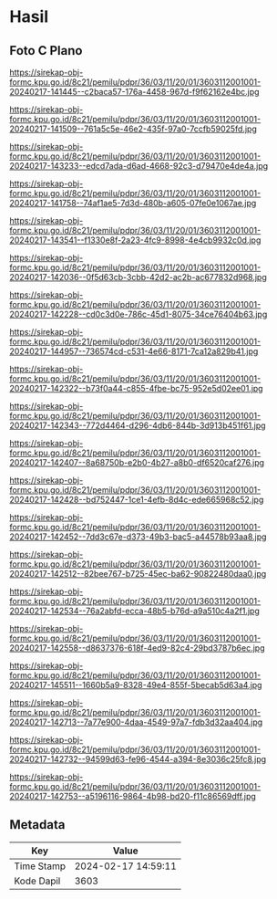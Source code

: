 # Hasil

## Foto C Plano

https://sirekap-obj-formc.kpu.go.id/8c21/pemilu/pdpr/36/03/11/20/01/3603112001001-20240217-141445--c2baca57-176a-4458-967d-f9f62162e4bc.jpg

https://sirekap-obj-formc.kpu.go.id/8c21/pemilu/pdpr/36/03/11/20/01/3603112001001-20240217-141509--761a5c5e-46e2-435f-97a0-7ccfb59025fd.jpg

https://sirekap-obj-formc.kpu.go.id/8c21/pemilu/pdpr/36/03/11/20/01/3603112001001-20240217-143233--edcd7ada-d6ad-4668-92c3-d79470e4de4a.jpg

https://sirekap-obj-formc.kpu.go.id/8c21/pemilu/pdpr/36/03/11/20/01/3603112001001-20240217-141758--74af1ae5-7d3d-480b-a605-07fe0e1067ae.jpg

https://sirekap-obj-formc.kpu.go.id/8c21/pemilu/pdpr/36/03/11/20/01/3603112001001-20240217-143541--f1330e8f-2a23-4fc9-8998-4e4cb9932c0d.jpg

https://sirekap-obj-formc.kpu.go.id/8c21/pemilu/pdpr/36/03/11/20/01/3603112001001-20240217-142036--0f5d63cb-3cbb-42d2-ac2b-ac677832d968.jpg

https://sirekap-obj-formc.kpu.go.id/8c21/pemilu/pdpr/36/03/11/20/01/3603112001001-20240217-142228--cd0c3d0e-786c-45d1-8075-34ce76404b63.jpg

https://sirekap-obj-formc.kpu.go.id/8c21/pemilu/pdpr/36/03/11/20/01/3603112001001-20240217-144957--736574cd-c531-4e66-8171-7ca12a829b41.jpg

https://sirekap-obj-formc.kpu.go.id/8c21/pemilu/pdpr/36/03/11/20/01/3603112001001-20240217-142322--b73f0a44-c855-4fbe-bc75-952e5d02ee01.jpg

https://sirekap-obj-formc.kpu.go.id/8c21/pemilu/pdpr/36/03/11/20/01/3603112001001-20240217-142343--772d4464-d296-4db6-844b-3d913b451f61.jpg

https://sirekap-obj-formc.kpu.go.id/8c21/pemilu/pdpr/36/03/11/20/01/3603112001001-20240217-142407--8a68750b-e2b0-4b27-a8b0-df6520caf276.jpg

https://sirekap-obj-formc.kpu.go.id/8c21/pemilu/pdpr/36/03/11/20/01/3603112001001-20240217-142428--bd752447-1ce1-4efb-8d4c-ede665968c52.jpg

https://sirekap-obj-formc.kpu.go.id/8c21/pemilu/pdpr/36/03/11/20/01/3603112001001-20240217-142452--7dd3c67e-d373-49b3-bac5-a44578b93aa8.jpg

https://sirekap-obj-formc.kpu.go.id/8c21/pemilu/pdpr/36/03/11/20/01/3603112001001-20240217-142512--82bee767-b725-45ec-ba62-90822480daa0.jpg

https://sirekap-obj-formc.kpu.go.id/8c21/pemilu/pdpr/36/03/11/20/01/3603112001001-20240217-142534--76a2abfd-ecca-48b5-b76d-a9a510c4a2f1.jpg

https://sirekap-obj-formc.kpu.go.id/8c21/pemilu/pdpr/36/03/11/20/01/3603112001001-20240217-142558--d8637376-618f-4ed9-82c4-29bd3787b6ec.jpg

https://sirekap-obj-formc.kpu.go.id/8c21/pemilu/pdpr/36/03/11/20/01/3603112001001-20240217-145511--1660b5a9-8328-49e4-855f-5becab5d63a4.jpg

https://sirekap-obj-formc.kpu.go.id/8c21/pemilu/pdpr/36/03/11/20/01/3603112001001-20240217-142713--7a77e900-4daa-4549-97a7-fdb3d32aa404.jpg

https://sirekap-obj-formc.kpu.go.id/8c21/pemilu/pdpr/36/03/11/20/01/3603112001001-20240217-142732--94599d63-fe96-4544-a394-8e3036c25fc8.jpg

https://sirekap-obj-formc.kpu.go.id/8c21/pemilu/pdpr/36/03/11/20/01/3603112001001-20240217-142753--a5196116-9864-4b98-bd20-f11c86569dff.jpg


## Metadata

| Key        | Value               |
| ---------- | ------------------- |
| Time Stamp | 2024-02-17 14:59:11 |
| Kode Dapil | 3603                |




